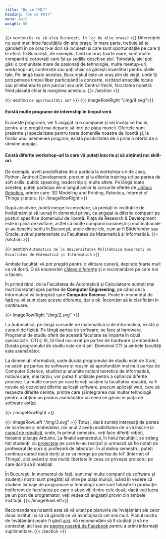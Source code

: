 ```yaml
---
title: "De ce FMI?"
heading: "De ce FMI?"
menu: main
weight: 50
---
```



{{< section `De ce să aleg București în loc de alte orașe?` >}}
Diferențele nu sunt mari între facultățile din alte orașe. În mare parte, trebuie să te gândești în ce oraș ți-ai dori să locuiești și care sunt oportunitățile pe care ți le oferă. În București, de exemplu, fiind un oraș foarte mare, sunt multe companii și corporații care își au sediile deschise aici.
Totodată, aici poți găsi o comunitate mare de pasionați de tehnologie, multe meetup-uri, workshop-uri, conferințe sau poți chiar să găsești investitori pentru ideile tale. Pe lângă toate acestea, Bucureștiul este un oraș plin de viață, unde îți poți petrece timpul liber participând la concerte, vizitând atracțiile locale sau plimbându-te prin parcuri sau prin Centrul Vechi, facultatea noastră fiind plasată chiar la marginea
acestuia.
{{< /section >}}

{{< section `Ce oportunități am?` >}}
{{< imageRowRight "/img/4.svg">}}

#### Există multe programe de internship în timpul verii.

În aceste programe, vei fi angajat la o companie și vei învăța ce fac ei, pentru a te pregăti mai departe să intri pe piața muncii. Ofertele sunt prezente și specializate pentru toate domeniile noastre de licență și, la finalul unui asemenea program, există posibilitatea de a primi o ofertă de a rămâne angajat.
#### Există diferite workshop-uri la care vă puteți înscrie și să obțineți noi skill-uri. 

De exemplu, aveți posibilitatea de a particia la workshop-uri de Java, Python, Android Development, precum și la diferite training-uri pe partea de soft skills: public speaking, leadership și multe altele. Pe lângă toate acestea, puteți participa de-a lungul anilor la cursurile oferite de [Unibuc Robotics](https://www.facebook.com/unibuc.robotics/), printre care: 3D Modeling and Printing, Robotica, Internet of Things și altele.
{{< /imageRowRight >}}

După absolvire, puteți merge în cercetare, să predați în instituțiile de învățământ și să lucrați în domeniul privat, ca angajat la diferite companii pe posturi specifice domeniului de licență. Piața de Research &amp; Development este în plină
dezvoltare, astfel că multe companii românești și multinaționale și-au deschis sediu în București, unele dintre ele, cum ar fi Bitdefender sau Oracle, având parteneriate cu Facultatea de Matematică și Informatică.
{{< /section >}}

{{< section `Automatica de la Universitatea Politehnica București vs Facultatea de Matematică și Informatică` >}}

Ambele facultăți vă pot pregăti pentru o viitoare carieră, depinde foarte mult ce vă doriți. O să enumerăm [câteva diferențe](https://www.youtube.com/watch?v=HS_WAE6sJ0A) și o recomandare pe care noi o facem.

În primul rând, de la Facultatea de Automatică și Calculatoare sunteți mai mult îndreptați spre partea de **Computer Engineering**, pe când de la Informatică vă îndreptați spre **Computer Science**. Poate în momentul de față nu vă sunt clare aceste diferențe, dar e ok. Încercăm să le clarificăm în continuare.

{{< imageRowRight "/img/2.svg" >}}

La Automatică, pe lângă cursurile de matematică și de informatică, există și cursuri de fizică. Pe lângă partea de software, se face și hardware. Programul de studiu oferit de această facultate se împarte în două specializări: CTI și IS, IS fiind mai axat pe partea de hardware și embedded. Durata programului de studiu este de 4 ani. Domeniul CTI la ambele facultăți este asemănător. 

La domeniul Informatică, unde durata programului de studiu este de 3 ani, ne axăm pe partea de software și reușim să aprofundăm mai mult partea de Computer Science, studiind și anumite noțiuni teoretice de informatică, noțiuni care, mai târziu, vor putea fi utilizate pentru a optimiza diferite procese. La multe cursuri pe care le veți susține la facultatea noastră, va fi nevoie să dezvoltați diferite aplicații software, precum aplicații web, care să respecte diferite cerințe, printre care și integrarea mai multor tehnologii pentru a obține un produs asemănător cu ceea ce găsim în piața de software astăzi.

{{< /imageRowRight >}}

{{< imageRowLeft "/img/3.svg" >}}
Totuși, dacă sunteți interesați de partea de hardware și embedded, din anul 2 aveți posibilitatea de a vă înscrie la [cursul de robotică](https://www.facebook.com/unibuc.robotics/), unde, în primul semestru, veți face diferiți roboți, folosind plăcuțe Arduino. La finalul semestrului, în holul facultății, se strâng toți studenții cu [proiectele](https://www.facebook.com/pg/unibuc.robotics/photos/?tab=album&album_id=2722048637831687&ref=page_internal) pe care le-au realizat și urmează să fie notați de profesorul de curs și profesorii de laborator. În al doilea semestru, puteți continua cursul dacă doriți și se va merge pe partea de IoT (Internet of Things), aici având și mai multă libertate în ceea ce privește proiectul pe care doriți să îl realizați.

În București, în momentul de față, sunt mai multe companii de software și studenții noștri sunt pregătiți să intre pe piața muncii, luând
în vedere că studiem limbaje de programare și tehnologii care sunt folosite în producție. Indiferent de facultatea pe care o absolviți dintre
cele două, dacă veți lucra pe un post de programator, veți vedea că angajații provin din ambele instituții.
{{< /imageRowLeft>}}

Recomandarea noastră este să vă uitați pe planurile de învățământ ale celor două instituții și să vă gândiți ce vă avantajează cel
mai mult. Planul nostru de învățământ poate fi găsit [aici](https://fmi.unibuc.ro/planuri-de-invatamant/). Vă recomandăm să îl studiați și să ne contactați aici sau pe [pagina noastră de Facebook](https://www.facebook.com/fmi.ub/) pentru a primi informații suplimentare.
{{< /section >}}
